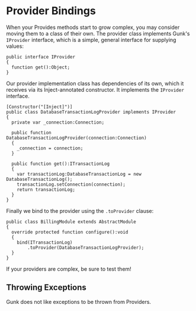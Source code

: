 # Provider Bindings #

When your Provides methods start to grow complex, you may consider moving them to a class of their own. The provider class implements Gunk's `IProvider` interface, which is a simple, general interface for supplying values:

```
public interface IProvider
{
  function get():Object;
}
```

Our provider implementation class has dependencies of its own, which it receives via its Inject-annotated constructor. It implements the `IProvider` interface.

```
[Constructor("[Inject]")]
public class DatabaseTransactionLogProvider implements IProvider
{
  private var _connection:Connection;

  public function DatabaseTransactionLogProvider(connection:Connection)
  {
    _connection = connection;
  }

  public function get():ITransactionLog
  {
    var transactionLog:DatabaseTransactionLog = new DatabaseTransactionLog();
    transactionLog.setConnection(connection);
    return transactionLog;
  }
}
```

Finally we bind to the provider using the `.toProvider` clause:

```
public class BillingModule extends AbstractModule 
{
  override protected function configure():void
  {
    bind(ITransactionLog)
        .toProvider(DatabaseTransactionLogProvider);
  }
}
```

If your providers are complex, be sure to test them!

## Throwing Exceptions ##

Gunk does not like exceptions to be thrown from Providers.